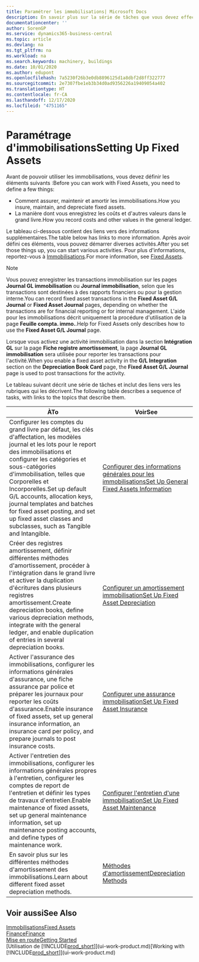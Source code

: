 ```yaml
---
title: Paramétrer les immobilisations| Microsoft Docs
description: En savoir plus sur la série de tâches que vous devez effectuer pour configurer les immobilisations, telles que les machines ou les bâtiments.
documentationcenter: ''
author: SorenGP
ms.service: dynamics365-business-central
ms.topic: article
ms.devlang: na
ms.tgt_pltfrm: na
ms.workload: na
ms.search.keywords: machinery, buildings
ms.date: 10/01/2020
ms.author: edupont
ms.openlocfilehash: 7a5230f26b3e0db8896125d1a8dbf2d8ff322777
ms.sourcegitcommit: 2e7307fbe1eb3b34d0ad9356226a19409054a402
ms.translationtype: HT
ms.contentlocale: fr-CA
ms.lasthandoff: 12/17/2020
ms.locfileid: "4751165"
---
```

# <a name="setting-up-fixed-assets"></a><span data-ttu-id="bc8ca-103">Paramétrage d'immobilisations</span><span class="sxs-lookup"><span data-stu-id="bc8ca-103">Setting Up Fixed Assets</span></span>
<span data-ttu-id="bc8ca-104">Avant de pouvoir utiliser les immobilisations, vous devez définir les éléments suivants :</span><span class="sxs-lookup"><span data-stu-id="bc8ca-104">Before you can work with Fixed Assets, you need to define a few things:</span></span>  

* <span data-ttu-id="bc8ca-105">Comment assurer, maintenir et amortir les immobilisations.</span><span class="sxs-lookup"><span data-stu-id="bc8ca-105">How you insure, maintain, and depreciate fixed assets.</span></span>  
* <span data-ttu-id="bc8ca-106">La manière dont vous enregistrez les coûts et d'autres valeurs dans le grand livre.</span><span class="sxs-lookup"><span data-stu-id="bc8ca-106">How you record costs and other values in the general ledger.</span></span>  

<span data-ttu-id="bc8ca-107">Le tableau ci-dessous contient des liens vers des informations supplémentaires.</span><span class="sxs-lookup"><span data-stu-id="bc8ca-107">The table below has links to more information.</span></span> <span data-ttu-id="bc8ca-108">Après avoir défini ces éléments, vous pouvez démarrer diverses activités.</span><span class="sxs-lookup"><span data-stu-id="bc8ca-108">After you set those things up, you can start various activities.</span></span> <span data-ttu-id="bc8ca-109">Pour plus d'informations, reportez-vous à [Immobilisations](fa-manage.md).</span><span class="sxs-lookup"><span data-stu-id="bc8ca-109">For more information, see [Fixed Assets](fa-manage.md).</span></span>  

> [!NOTE]  
>   <span data-ttu-id="bc8ca-110">Vous pouvez enregistrer les transactions immobilisation sur les pages **Journal GL immobilisation** ou **Journal immobilisation**, selon que les transactions sont destinées à des rapports financiers ou pour la gestion interne.</span><span class="sxs-lookup"><span data-stu-id="bc8ca-110">You can record fixed asset transactions in the **Fixed Asset G/L Journal** or **Fixed Asset Journal** pages, depending on whether the transactions are for financial reporting or for internal management.</span></span> <span data-ttu-id="bc8ca-111">L'aide pour les immobilisations décrit uniquement la procédure d'utilisation de la page **Feuille compta. immo.**.</span><span class="sxs-lookup"><span data-stu-id="bc8ca-111">Help for Fixed Assets only describes how to use the **Fixed Asset G/L Journal** page.</span></span>  

<span data-ttu-id="bc8ca-112">Lorsque vous activez une activité immobilisation dans la section **Intégration GL** sur la page **Fiche registre amortissement**, la page **Journal GL immobilisation** sera utilisée pour reporter les transactions pour l'activité.</span><span class="sxs-lookup"><span data-stu-id="bc8ca-112">When you enable a fixed asset activity in the **G/L Integration** section on the **Depreciation Book Card** page, the **Fixed Asset G/L Journal** page is used to post transactions for the activity.</span></span>

<span data-ttu-id="bc8ca-113">Le tableau suivant décrit une série de tâches et inclut des liens vers les rubriques qui les décrivent.</span><span class="sxs-lookup"><span data-stu-id="bc8ca-113">The following table describes a sequence of tasks, with links to the topics that describe them.</span></span>  

| <span data-ttu-id="bc8ca-114">À</span><span class="sxs-lookup"><span data-stu-id="bc8ca-114">To</span></span> | <span data-ttu-id="bc8ca-115">Voir</span><span class="sxs-lookup"><span data-stu-id="bc8ca-115">See</span></span> |
| --- | --- |
| <span data-ttu-id="bc8ca-116">Configurer les comptes du grand livre par défaut, les clés d'affectation, les modèles journal et les lots pour le report des immobilisations et configurer les catégories et sous-catégories d'immobilisation, telles que Corporelles et Incorporelles.</span><span class="sxs-lookup"><span data-stu-id="bc8ca-116">Set up default G/L accounts, allocation keys, journal templates and batches for fixed asset posting, and set up fixed asset classes and subclasses, such as Tangible and Intangible.</span></span> |[<span data-ttu-id="bc8ca-117">Configurer des informations générales pour les immobilisations</span><span class="sxs-lookup"><span data-stu-id="bc8ca-117">Set Up General Fixed Assets Information</span></span>](fa-how-setup-general.md) |
| <span data-ttu-id="bc8ca-118">Créer des registres amortissement, définir différentes méthodes d'amortissement, procéder à l'intégration dans le grand livre et activer la duplication d'écritures dans plusieurs registres amortissement.</span><span class="sxs-lookup"><span data-stu-id="bc8ca-118">Create depreciation books, define various depreciation methods, integrate with the general ledger, and enable duplication of entries in several depreciation books.</span></span> |[<span data-ttu-id="bc8ca-119">Configurer un amortissement immobilisation</span><span class="sxs-lookup"><span data-stu-id="bc8ca-119">Set Up Fixed Asset Depreciation</span></span>](fa-how-setup-depreciation.md) |
| <span data-ttu-id="bc8ca-120">Activer l'assurance des immobilisations, configurer les informations générales d'assurance, une fiche assurance par police et préparer les journaux pour reporter les coûts d'assurance.</span><span class="sxs-lookup"><span data-stu-id="bc8ca-120">Enable insurance of fixed assets, set up general insurance information, an insurance card per policy, and prepare journals to post insurance costs.</span></span> |[<span data-ttu-id="bc8ca-121">Configurer une assurance immobilisation</span><span class="sxs-lookup"><span data-stu-id="bc8ca-121">Set Up Fixed Asset Insurance</span></span>](fa-how-setup-insurance.md) |
| <span data-ttu-id="bc8ca-122">Activer l'entretien des immobilisations, configurer les informations générales propres à l'entretien, configurer les comptes de report de l'entretien et définir les types de travaux d'entretien.</span><span class="sxs-lookup"><span data-stu-id="bc8ca-122">Enable maintenance of fixed assets, set up general maintenance information, set up maintenance posting accounts, and define types of maintenance work.</span></span> |[<span data-ttu-id="bc8ca-123">Configurer l'entretien d'une immobilisation</span><span class="sxs-lookup"><span data-stu-id="bc8ca-123">Set Up Fixed Asset Maintenance</span></span>](fa-how-setup-maintenance.md) |
| <span data-ttu-id="bc8ca-124">En savoir plus sur les différentes méthodes d'amortissement des immobilisations.</span><span class="sxs-lookup"><span data-stu-id="bc8ca-124">Learn about different fixed asset depreciation methods.</span></span> |[<span data-ttu-id="bc8ca-125">Méthodes d'amortissement</span><span class="sxs-lookup"><span data-stu-id="bc8ca-125">Depreciation Methods</span></span>](fa-depreciation-methods.md) |

## <a name="see-also"></a><span data-ttu-id="bc8ca-126">Voir aussi</span><span class="sxs-lookup"><span data-stu-id="bc8ca-126">See Also</span></span>
[<span data-ttu-id="bc8ca-127">Immobilisations</span><span class="sxs-lookup"><span data-stu-id="bc8ca-127">Fixed Assets</span></span>](fa-manage.md)  
[<span data-ttu-id="bc8ca-128">Finance</span><span class="sxs-lookup"><span data-stu-id="bc8ca-128">Finance</span></span>](finance.md)  
[<span data-ttu-id="bc8ca-129">Mise en route</span><span class="sxs-lookup"><span data-stu-id="bc8ca-129">Getting Started</span></span>](product-get-started.md)  
<span data-ttu-id="bc8ca-130">[Utilisation de [!INCLUDE[prod_short](includes/prod_short.md)]](ui-work-product.md)</span><span class="sxs-lookup"><span data-stu-id="bc8ca-130">[Working with [!INCLUDE[prod_short](includes/prod_short.md)]](ui-work-product.md)</span></span>
